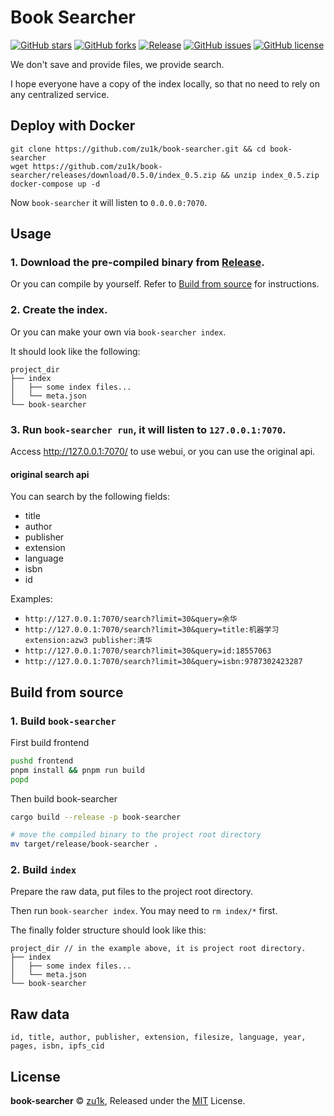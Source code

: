 # Book Searcher

[![GitHub stars](https://img.shields.io/github/stars/zu1k/book-searcher)](https://github.com/zu1k/book-searcher/stargazers)
[![GitHub forks](https://img.shields.io/github/forks/zu1k/book-searcher)](https://github.com/zu1k/book-searcher/network)
[![Release](https://img.shields.io/github/release/zu1k/book-searcher)](https://github.com/zu1k/book-searcher/releases)
[![GitHub issues](https://img.shields.io/github/issues/zu1k/book-searcher)](https://github.com/zu1k/book-searcher/issues)
[![GitHub license](https://img.shields.io/github/license/zu1k/book-searcher)](https://github.com/zu1k/book-searcher/blob/master/LICENSE)

We don't save and provide files, we provide search.

I hope everyone have a copy of the index locally, so that no need to rely on any centralized service.

## Deploy with Docker

```
git clone https://github.com/zu1k/book-searcher.git && cd book-searcher
wget https://github.com/zu1k/book-searcher/releases/download/0.5.0/index_0.5.zip && unzip index_0.5.zip
docker-compose up -d
```

Now `book-searcher` it will listen to `0.0.0.0:7070`.

## Usage

### 1. Download the pre-compiled binary from [Release](https://github.com/zu1k/book-searcher/releases).

Or you can compile by yourself. Refer to [Build from source](#build-from-source) for instructions.

### 2. Create the index.

Or you can make your own via `book-searcher index`.

It should look like the following:

```
project_dir
├── index
│   ├── some index files...
│   └── meta.json
└── book-searcher
```

### 3. Run `book-searcher run`, it will listen to `127.0.0.1:7070`.

Access http://127.0.0.1:7070/ to use webui, or you can use the original api.

#### original search api

You can search by the following fields:

- title
- author
- publisher
- extension
- language
- isbn
- id

Examples:

- `http://127.0.0.1:7070/search?limit=30&query=余华`
- `http://127.0.0.1:7070/search?limit=30&query=title:机器学习 extension:azw3 publisher:清华`
- `http://127.0.0.1:7070/search?limit=30&query=id:18557063`
- `http://127.0.0.1:7070/search?limit=30&query=isbn:9787302423287`

## Build from source

### 1. Build `book-searcher`

First build frontend

```bash
pushd frontend
pnpm install && pnpm run build
popd
```

Then build book-searcher

```bash
cargo build --release -p book-searcher

# move the compiled binary to the project root directory
mv target/release/book-searcher .
```

### 2. Build `index`

Prepare the raw data, put files to the project root directory.

Then run `book-searcher index`. You may need to `rm index/*` first.

The finally folder structure should look like this:

```
project_dir // in the example above, it is project root directory.
├── index
│   ├── some index files...
│   └── meta.json
└── book-searcher
```

## Raw data

```
id, title, author, publisher, extension, filesize, language, year, pages, isbn, ipfs_cid
```

## License

**book-searcher** © [zu1k](https://github.com/zu1k), Released under the [MIT](./LICENSE) License.<br>

